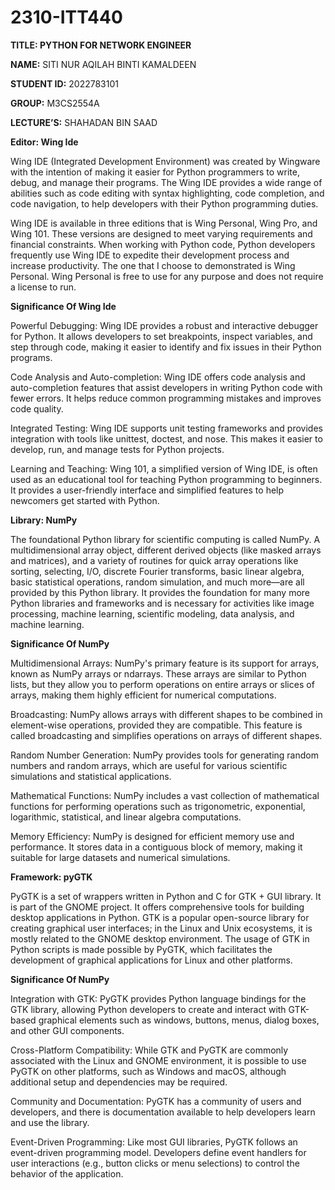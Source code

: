 # 2310-ITT440
**TITLE: PYTHON FOR NETWORK ENGINEER**

**NAME:** SITI NUR AQILAH BINTI KAMALDEEN              

**STUDENT ID:** 2022783101

**GROUP:** M3CS2554A                                

**LECTURE’S:** SHAHADAN BIN SAAD


**Editor: Wing Ide**


 
  Wing IDE (Integrated Development Environment) was created by Wingware with the intention of making it easier for Python programmers to write, debug, and manage their programs. The Wing IDE provides a wide range of abilities such as code editing with syntax highlighting, code completion, and code navigation, to help developers with their Python programming duties. 

  Wing IDE is available in three editions that is Wing Personal, Wing Pro, and Wing 101. These versions are designed to meet varying requirements and financial constraints. When working with Python code, Python developers frequently use Wing IDE to expedite their development process and increase productivity. The one that I choose to demonstrated is Wing Personal. Wing Personal is free to use for any purpose and does not require a license to run.

**Significance Of Wing Ide**

Powerful Debugging: 
Wing IDE provides a robust and interactive debugger for Python. It allows developers to set breakpoints, inspect variables, and step through code, making it easier to identify and fix issues in their Python programs.

Code Analysis and Auto-completion:
Wing IDE offers code analysis and auto-completion features that assist developers in writing Python code with fewer errors. It helps reduce common programming mistakes and improves code quality.

Integrated Testing: 
Wing IDE supports unit testing frameworks and provides integration with tools like unittest, doctest, and nose. This makes it easier to develop, run, and manage tests for Python projects.

Learning and Teaching: 
Wing 101, a simplified version of Wing IDE, is often used as an educational tool for teaching Python programming to beginners. It provides a user-friendly interface and simplified features to help newcomers get started with Python.


**Library: NumPy**
 
The foundational Python library for scientific computing is called NumPy. A multidimensional array object, different derived objects (like masked arrays and matrices), and a variety of routines for quick array operations like sorting, selecting, I/O, discrete Fourier transforms, basic linear algebra, basic statistical operations, random simulation, and much more—are all provided by this Python library. It provides the foundation for many more Python libraries and frameworks and is necessary for activities like image processing, machine learning, scientific modeling, data analysis, and machine learning.

**Significance Of NumPy**

Multidimensional Arrays: 
NumPy's primary feature is its support for arrays, known as NumPy arrays or ndarrays. These arrays are similar to Python lists, but they allow you to perform operations on entire arrays or slices of arrays, making them highly efficient for numerical computations.

Broadcasting: 
NumPy allows arrays with different shapes to be combined in element-wise operations, provided they are compatible. This feature is called broadcasting and simplifies operations on arrays of different shapes.

Random Number Generation: 
NumPy provides tools for generating random numbers and random arrays, which are useful for various scientific simulations and statistical applications.

Mathematical Functions:
 NumPy includes a vast collection of mathematical functions for performing operations such as trigonometric, exponential, logarithmic, statistical, and linear algebra computations.
 
Memory Efficiency: 
NumPy is designed for efficient memory use and performance. It stores data in a contiguous block of memory, making it suitable for large datasets and numerical simulations.

**Framework: pyGTK**
 
PyGTK is a set of wrappers written in Python and C for GTK + GUI library. It is part of the GNOME project. It offers comprehensive tools for building desktop applications in Python. GTK is a popular open-source library for creating graphical user interfaces; in the Linux and Unix ecosystems, it is mostly related to the GNOME desktop environment. The usage of GTK in Python scripts is made possible by PyGTK, which facilitates the development of graphical applications for Linux and other platforms.

**Significance Of NumPy**

Integration with GTK:
 PyGTK provides Python language bindings for the GTK library, allowing Python developers to create and interact with GTK-based graphical elements such as windows, buttons, menus, dialog boxes, and other GUI components.
 
Cross-Platform Compatibility: 
While GTK and PyGTK are commonly associated with the Linux and GNOME environment, it is possible to use PyGTK on other platforms, such as Windows and macOS, although additional setup and dependencies may be required.

Community and Documentation:
 PyGTK has a community of users and developers, and there is documentation available to help developers learn and use the library.
 
Event-Driven Programming:
 Like most GUI libraries, PyGTK follows an event-driven programming model. Developers define event handlers for user interactions (e.g., button clicks or menu selections) to control the behavior of the application.

